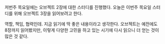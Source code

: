 저번주 목요일에는 오브젝트 2장에 대한 스터디를 진행했다.
오늘은 이번주 목요일 스터디를 위해 오브젝트 3장을 읽어보려고 한다.

역할, 책임, 협력인데. 지금 읽기에 딱 좋은 내용이라고 생각한다.
오브젝트는 예전에도 8장까지 읽어봤지만, 이렇게 다양한 고민을 하고 있는 시기에 다시 읽으니 더 얻는 것이 많은 것 같다.